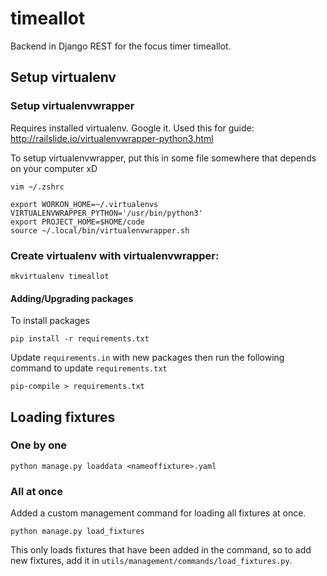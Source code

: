 # timeallot

Backend in Django REST for the focus timer timeallot.


## Setup virtualenv

### Setup virtualenvwrapper
Requires installed virtualenv. Google it.
Used this for guide: http://railslide.io/virtualenvwrapper-python3.html

To setup virtualenvwrapper, put this in some file somewhere that depends on your computer xD
```
vim ~/.zshrc
```

```
export WORKON_HOME=~/.virtualenvs
VIRTUALENVWRAPPER_PYTHON='/usr/bin/python3'
export PROJECT_HOME=$HOME/code
source ~/.local/bin/virtualenvwrapper.sh
```

### Create virtualenv with virtualenvwrapper:
```
mkvirtualenv timeallot
```

#### Adding/Upgrading packages
To install packages
```
pip install -r requirements.txt
```

Update ```requirements.in``` with new packages then run the following command to update ```requirements.txt```
```
pip-compile > requirements.txt
```


## Loading fixtures
### One by one
```
python manage.py loaddata <nameoffixture>.yaml
```
### All at once
Added a custom management command for loading all fixtures at once.
```
python manage.py load_fixtures
```
This only loads fixtures that have been added in the command, so to add
new fixtures, add it in ```utils/management/commands/load_fixtures.py```.
